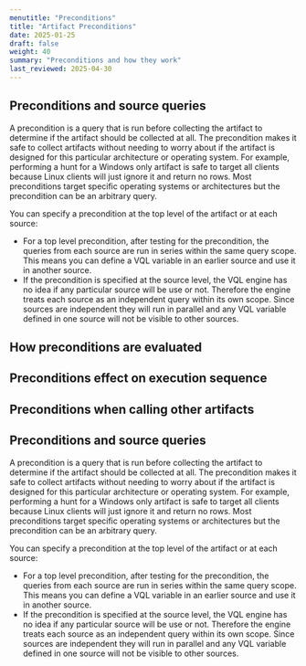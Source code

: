 ```yaml
---
menutitle: "Preconditions"
title: "Artifact Preconditions"
date: 2025-01-25
draft: false
weight: 40
summary: "Preconditions and how they work"
last_reviewed: 2025-04-30
---
```


## Preconditions and source queries

A precondition is a query that is run before collecting the artifact
to determine if the artifact should be collected at all. The
precondition makes it safe to collect artifacts without needing to
worry about if the artifact is designed for this particular
architecture or operating system. For example, performing a hunt for a
Windows only artifact is safe to target all clients because Linux
clients will just ignore it and return no rows. Most preconditions
target specific operating systems or architectures but the precondition
can be an arbitrary query.

You can specify a precondition at the top level of the artifact or at
each source:

* For a top level precondition, after testing for the precondition,
  the queries from each source are run in series within the same query
  scope. This means you can define a VQL variable in an earlier source
  and use it in another source.
* If the precondition is specified at the source level, the VQL engine
  has no idea if any particular source will be use or not. Therefore
  the engine treats each source as an independent query within its own
  scope. Since sources are independent they will run in parallel and
  any VQL variable defined in one source will not be visible to other
  sources.

<!-- ## Preconditions

A precondition is a query that will run before the main
collection. If the precondition returns any rows then it is deemed
to be TRUE and therefore the main query will be run. Otherwise, the
request will be ignored by the client. Preconditions allow one to
control execution of the artifact so it is safe to collect it on a
wider group of systems (e.g. Linux only artifacts may safely collect
on windows but will do nothing at all).

Artifacts have two places where preconditions may be
defined. Preconditions may be defined at the top level, in which
case they apply to all sources. However preconditions may also be
defined on each source, in this case the source will not be
collected unless the precondition is true.

Consider the following artifact:

```yaml
name: MultiSourceSerialMode
sources:
- name: Source1
precondition: SELECT * FROM info() WHERE OS = "linux"
query: |
	LET X <= SELECT ....
	SELECT ...
- name: Source2
precondition: SELECT * FROM info() WHERE OS = "windows"
query: |
	SELECT * FROM X
```

Source1 will only run on Linux systems, and Source2 on Windows
systems. Therefore it is impossible to share scope between the two
sources since Source2 can never see the variable X defined by
Source1.

Therefore when preconditions are defined at the source level, the
artifact will be collected in "Parallel Mode", implying each source
has its own scope.

## Summary

The following rules summarise if the artifact is collected in
parallel mode (i.e. sources in separate requests) or Serial Mode
(i.e. all sources in the same request).

* Event artifacts:                  Parallel Mode
* No preconditions:                 Serial Mode
* Precondition at the top level:    Serial Mode
* Precondition at source level:     Parallel Mode -->

## How preconditions are evaluated

## Preconditions effect on execution sequence

## Preconditions when calling other artifacts


## Preconditions and source queries

A precondition is a query that is run before collecting the artifact
to determine if the artifact should be collected at all. The
precondition makes it safe to collect artifacts without needing to
worry about if the artifact is designed for this particular
architecture or operating system. For example, performing a hunt for a
Windows only artifact is safe to target all clients because Linux
clients will just ignore it and return no rows. Most preconditions
target specific operating systems or architectures but the precondition
can be an arbitrary query.

You can specify a precondition at the top level of the artifact or at
each source:

* For a top level precondition, after testing for the precondition,
  the queries from each source are run in series within the same query
  scope. This means you can define a VQL variable in an earlier source
  and use it in another source.
* If the precondition is specified at the source level, the VQL engine
  has no idea if any particular source will be use or not. Therefore
  the engine treats each source as an independent query within its own
  scope. Since sources are independent they will run in parallel and
  any VQL variable defined in one source will not be visible to other
  sources.
